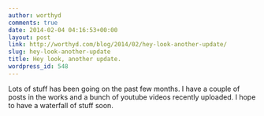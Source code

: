 ```yaml
---
author: worthyd
comments: true
date: 2014-02-04 04:16:53+00:00
layout: post
link: http://worthyd.com/blog/2014/02/hey-look-another-update/
slug: hey-look-another-update
title: Hey look, another update.
wordpress_id: 548
---
```


Lots of stuff has been going on the past few months.  I have a couple of posts in the works and a bunch of youtube videos recently uploaded.  I hope to have a waterfall of stuff soon.

